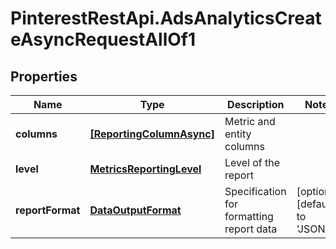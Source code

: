 # PinterestRestApi.AdsAnalyticsCreateAsyncRequestAllOf1

## Properties

Name | Type | Description | Notes
------------ | ------------- | ------------- | -------------
**columns** | [**[ReportingColumnAsync]**](ReportingColumnAsync.md) | Metric and entity columns | 
**level** | [**MetricsReportingLevel**](MetricsReportingLevel.md) | Level of the report | 
**reportFormat** | [**DataOutputFormat**](DataOutputFormat.md) | Specification for formatting report data | [optional] [default to &#39;JSON&#39;]


